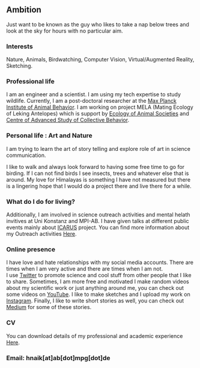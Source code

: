 ## Ambition
Just want to be known as the guy who likes to take a nap below trees and look at the sky for hours with no particular aim.

### Interests 
Nature, Animals, Birdwatching, Computer Vision, Virtual/Augmented Reality, Sketching.

### Professional life  
I am an engineer and a scientist. I am using my tech expertise to study wildlife. Currently, I am a post-doctoral researcher at the [Max Planck Institute of Animal Behavior](https://www.ab.mpg.de/). I am working on project MELA (Mating Ecology of Leking Antelopes) which is support by [Ecology of Animal Societies](https://www.ab.mpg.de/crofoot) and [Centre of Advanced Study of Collective Behavior](https://www.exc.uni-konstanz.de/collective-behaviour/). 

### Personal life : Art and Nature
I am trying to learn the art of story telling and explore role of art in science communication. 

I like to walk and always look forward to having some free time to go for birding. If I can not find birds I see insects, trees and whatever else that is around. My love for Himalayas is something I have not measured but there is a lingering hope that I would do a project there and live there for a while. 

### What do I do for living? 

Additionally, I am involved in science outreach activities and mental helath invitives at Uni Konstanz and MPI-AB. I have given talks at different public events mainly about [ICARUS](https://www.icarus.mpg.de/en) project. You can find more information about my Outreach activities [Here](/about/page).  

### Online presence 

I have love and hate relationships with my social media accounts. There are times when I am very active and there are times when I am not.  
I use [Twitter](https://twitter.com/hmnaik) to promote science and cool stuff from other people that I like to share. Sometimes, I am more free and motivated I make random videos about my scientific work or just anything around me, you can check out some videos on [YouTube](https://www.youtube.com/channel/UCFERZcpt3g0wQzTgtil1HIA?view_as=subscriber). I like to make sketches and I upload my work on [Instagram](https://www.instagram.com/walking_naik/?hl=en). Finally, I like to write short stories as well, you can check out [Medium](https://medium.com/@hemalnaik) for some of these stories. 

### CV

You can download details of my professional and academic experience [Here](/cv/Resume.pdf).

### Email: hnaik[at]ab[dot]mpg[dot]de